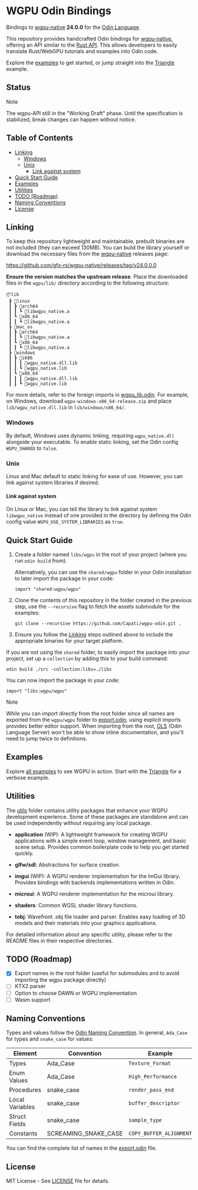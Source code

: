 # WGPU Odin Bindings

Bindings to [wgpu-native][] **24.0.0** for the [Odin Language][].

This repository provides handcrafted Odin bindings for [wgpu-native][], offering an API similar to
the [Rust API](https://docs.rs/wgpu/latest/wgpu/). This allows developers to easily translate
Rust/WebGPU tutorials and examples into Odin code.

Explore the [examples](./examples) to get started, or jump straight into the
[Triangle](./examples/triangle/triangle.odin) example.

## Status

> [!NOTE]
> The wgpu-API still in the "Working Draft" phase. Until the specification is stabilized, break
> changes can happen without notice.

## Table of Contents

- [Linking](#linking)
  - [Windows](#windows)
  - [Unix](#unix)
    - [Link against system](#link-against-system)
- [Quick Start Guide](#quick-start-guide)
- [Examples](#examples)
- [Utilities](#utilities)
- [TODO (Roadmap)](#todo-roadmap)
- [Naming Conventions](#naming-conventions)
- [License](#license)

## Linking

To keep this repository lightweight and maintainable, prebuilt binaries are not included (they can
exceed 130MB). You can build the library yourself or download the necessary files from the
[wgpu-native][] releases page:

<https://github.com/gfx-rs/wgpu-native/releases/tag/v24.0.0.0>

**Ensure the version matches the upstream release**. Place the downloaded files in the `wgpu/lib/`
directory according to the following structure:

```text
📦lib
 ┣ 📂linux
 ┃ ┣ 📂arch64
 ┃ ┃ ┗ 📜libwgpu_native.a
 ┃ ┗ 📂x86_64
 ┃ ┃ ┗ 📜libwgpu_native.a
 ┣ 📂mac_os
 ┃ ┣ 📂arch64
 ┃ ┃ ┗ 📜libwgpu_native.a
 ┃ ┗ 📂x86_64
 ┃ ┃ ┗ 📜libwgpu_native.a
 ┣ 📂windows
 ┃ ┣ 📂i686
 ┃ ┃ ┃ 📜wgpu_native.dll.lib
 ┃ ┃ ┗ 📜wgpu_native.lib
 ┃ ┗ 📂x86_64
 ┃ ┃ ┃ 📜wgpu_native.dll.lib
 ┃ ┃ ┗ 📜wgpu_native.lib
```

For more details, refer to the foreign imports in [wgpu_lib.odin](./wgpu/wgpu_lib.odin). For
example, on Windows, download `wgpu-windows-x86_64-release.zip` and place `lib/wgpu_native.dll.lib`
in `lib/windows/x86_64/`.

### Windows

By default, Windows uses dynamic linking, requiring `wgpu_native.dll` alongside your executable. To
enable static linking, set the Odin config `WGPU_SHARED` to `false`.

### Unix

Linux and Mac default to static linking for ease of use. However, you can link against system
libraries if desired.

#### Link against system

On Linux or Mac, you can tell the library to link against system `libwgpu_native` instead of one
provided in the directory by defining the Odin config value `WGPU_USE_SYSTEM_LIBRARIES` as `true`.

## Quick Start Guide

1. Create a folder named `libs/wgpu` in the root of your project (where you run `odin build` from).

    Alternatively, you can use the `shared/wgpu` folder in your Odin installation to later
    import the package in your code:

    ```odin
    import "shared:wgpu/wgpu"
    ```

2. Clone the contents of this repository in the folder created in the previous step, use the
`--recursive` flag to fetch the assets submodule for the examples:

    ```shell
    git clone --recursive https://github.com/Capati/wgpu-odin.git .
    ```

3. Ensure you follow the [Linking](#linking) steps outlined above to include the appropriate
binaries for your target platform.

If you are not using the `shared` folder, to easily import the package into your project, set up a
`collection` by adding this to your build command:

```shell
odin build ./src -collection:libs=./libs
```

You can now import the package in your code:

```odin
import "libs:wgpu/wgpu"
```

> [!NOTE]
> While you can import directly from the root folder since all names are exported from the
> `wgpu/wgpu` folder to [export.odin](./export.odin), using explicit imports provides better editor
> support. When importing from the root, [OLS][] (Odin Language Server) won't be able to show inline
> documentation, and you'll need to jump twice to definitions.

## Examples

Explore [all examples](./examples) to see WGPU in action. Start with the
[Triangle](./examples/triangle/triangle.odin) for a verbose example.

## Utilities

The [utils](./utils/) folder contains utility packages that enhance your WGPU development
experience. Some of these packages are standalone and can be used independently without requiring
any local package.

- **application** (WIP): A lightweight framework for creating WGPU applications with a simple event
  loop, window management, and basic scene setup. Provides common boilerplate code to help you get
  started quickly.

- **glfw/sdl**: Abstractions for surface creation.

- **imgui** (WIP): A WGPU renderer implementation for the ImGui library. Provides bindings with
  backends implementations written in Odin.

- **microui**: A WGPU renderer implementation for the microui library.

- **shaders**: Common WGSL shader library functions.

- **tobj**: Wavefront .obj file loader and parser. Enables easy loading of 3D models and their
  materials into your graphics applications.

For detailed information about any specific utility, please refer to the README files in their
respective directories.

## TODO (Roadmap)

- [x] Export names in the root folder (useful for submodules and to avoid importing the wgpu package
  directly)
- [ ] KTX2 parser
- [ ] Option to choose DAWN or WGPU implementation
- [ ] Wasm support

## Naming Conventions

Types and values follow the [Odin Naming Convention][]. In general, `Ada_Case` for types and
`snake_case` for values:

| Element           | Convention           | Example                 |
|-------------------|----------------------|-------------------------|
| Types             | Ada_Case             | `Texture_Format`        |
| Enum Values       | Ada_Case             | `High_Performance`      |
| Procedures        | snake_case           | `render_pass_end`       |
| Local Variables   | snake_case           | `buffer_descriptor`     |
| Struct Fields     | snake_case           | `sample_type`           |
| Constants         | SCREAMING_SNAKE_CASE | `COPY_BUFFER_ALIGNMENT` |

You can find the complete list of names in the [export.odin](./export.odin) file.

## License

MIT License - See [LICENSE](./LICENSE) file for details.

[wgpu-native]: https://github.com/gfx-rs/wgpu-native
[Odin Language]: https://odin-lang.org/
[Odin Naming Convention]: https://github.com/odin-lang/Odin/wiki/Naming-Convention
[OLS]: https://github.com/DanielGavin/ols
